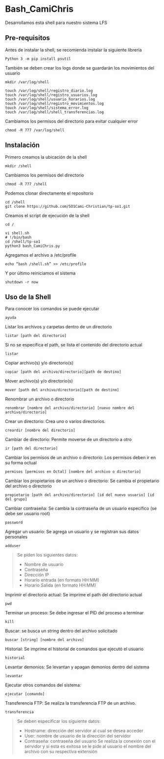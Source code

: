 ﻿# Bash_CamiChris

Desarrollamos esta shell para nuestro sistema LFS



##  Pre-requisitos
Antes de instalar la shell, se recomienda instalar la siguiente librería

    Python 3 -m pip install psutil

También se deben crear los logs donde se guardarán los movimientos del usuario

    mkdir /var/log/shell
    
    touch /var/log/shell/registro_diario.log
    touch /var/log/shell/registro_usuarios.log
    touch /var/log/shell/usuario_horarios.log
    touch /var/log/shell/registro_movimientos.log
    touch /var/log/shell/sistema_error.log
    touch /var/log/shell/shell_transferencias.log
Cambiamos los permisos del directorio para evitar cualquier error

    chmod -R 777 /var/log/shell

## Instalación

Primero creamos la ubicación de la shell

    mkdir /shell
Cambiamos los permisos del directorio

    chmod -R 777 /shell
Podemos clonar directamente el repositorio

    cd /shell
    git clone https://github.com/SO1Cami-Christian/tp-so1.git

Creamos el script de ejecución de la shell

    cd /
    
    vi shell.sh
    # !/bin/bash
    cd /shell/tp-so1
    python3 bash_CamiChris.py

Agregamos el archivo a /etc/profile

    echo “bash /shell.sh” >> /etc/profile

Y por último reiniciamos el sistema

    shutdown -r now




## Uso de la Shell

Para conocer los comandos se puede ejecutar

    ayuda

Listar los archivos y carpetas dentro de un directorio

    listar [path del directorio]
 Si no se especifica el path, se lista el contenido del directorio actual
 

    listar
   Copiar archivo(s) y/o directorio(s) 
   

    copiar [path del archivo/directorio][path de destino]
   Mover archivo(s) y/o directorio(s)
   

    mover [path del archivo/directorio][path de destino]
   Renombrar un archivo o directorio
   

    renombrar [nombre del archivo/directorio] [nuevo nombre del archivo/directorio]

 Crear un directorio: Crea uno o varios directorios.

    creardir [nombre del directorio]

 Cambiar de directorio: Permite moverse de un directorio a otro
    
    ir [path del directorio]
  
Cambiar los permisos de un archivo o directorio: Los permisos deben ir en su forma octual
    

    permisos [permisos en Octal] [nombre del archivo o directorio]

Cambiar los propietarios de un archivo o directorio: Se cambia el propietario del archivo o directorio
    

    propietario [path del archivo/directorio] [id del nuevo usuario] [id del grupo]

Cambiar contraseña: Se cambia la contraseña de un usuario específico (se debe ser usuario root)
    

    password

Agregar un usuario: Se agrega un usuario y se registran sus datos personales
    

    adduser


> Se piden los siguientes datos:
> - Nombre de usuario
> -   Contraseña
> -   Dirección IP
> -   Horario entrada (en formato HH:MM)
> -   Horario Salida (en formato HH:MM)

Imprimir el directorio actual: Se imprime el path del directorio actual
    

    pwd

Terminar un proceso: Se debe ingresar el PID del proceso a terminar
    

    kill

Buscar: se busca un string dentro del archivo solicitado
    

    buscar [string] [nombre del archivo]

Historial: Se imprime el historial de comandos que ejecutó el usuario
    

    historial

Levantar demonios: Se levantan y apagan demonios dentro del sistema
    

    levantar

Ejecutar otros comandos del sistema:
    

    ejecutar [comando]

Transferencia FTP: Se realiza la transferencia FTP de un archivo.
    

    transferencia

> Se deben especificar los siguiente datos:
> -   Hostname: dirección del servidor al cual se desea acceder
> -   User: nombre de usuario de la dirección del servidor
> -   Contraseña: contraseña del usuario
> Se realiza la conexión con el servidor y si esta es exitosa se le pide al usuario el nombre del archivo con su respectiva extensión


    

    

    






